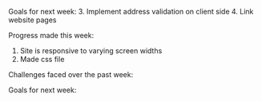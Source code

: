 

Goals for next week:
3. Implement address validation on client side
4. Link website pages

Progress made this week:
1. Site is responsive to varying screen widths
2. Made css file

Challenges faced over the past week:

Goals for next week:
